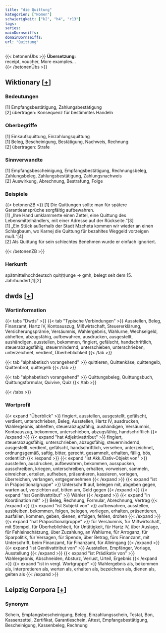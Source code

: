 ```yaml
---
title: "die Quittung"
kategorien: ["Nomen"]
schwierigkeit: ["k2", "h4", "r13"]
tags:
series:
mainDornseiffs:
domainDornseiffs:
url: "Quittung"
---
```


{{< betonenÜbs >}}
**Übersetzung:**  
receipt, voucher, More examples...  
{{< /betonenÜbs >}}

## Wiktionary [[+](https://de.wiktionary.org/wiki/Quittung)]

### Bedeutungen
[1] Empfangsbestätigung, Zahlungsbestätigung  
[2] übertragen: Konsequenz für bestimmtes Handeln  

### Oberbegriffe
[1] Einkaufsquittung, Einzahlungsquittung  
[1] Beleg, Bescheinigung, Bestätigung, Nachweis, Rechnung  
[2] übertragen: Strafe  

### Sinnverwandte
[1] Empfangsbescheinigung, Empfangsbestätigung, Rechnungsbeleg, Zahlungsbeleg, Zahlungsbestätigung, Zahlungsnachweis  
[2] Auswirkung, Abrechnung, Bestrafung, Folge  

### Beispiele
{{< betonenZB >}}
[1] Die Quittungen sollte man für spätere Garantieansprüche sorgfältig aufbewahren.  
[1] „Ihre Hand umklammerte einen Zettel, eine Quittung des Lebensmittelhändlers, mit einer Adresse auf der Rückseite.“[3]  
[1] „Ein Stück außerhalb der Stadt Mzcheta kommen wir wieder an einen Schlagbaum, wo Karnej die Quittung für bezahltes Weggeld vorzeigen muß.“[4]  
[2] Als Quittung für sein schlechtes Benehmen wurde er einfach ignoriert.  

{{< /betonenZB >}}
### Herkunft
spätmittelhochdeutsch quit(t)unge → gmh, belegt seit dem 15. Jahrhundert[1][2]  



## dwds [[+](https://www.dwds.de/wb/Quittung)]

### Wortinformation
{{< tabs "Dwds" >}}
{{< tab "Typische Verbindungen" >}}
Ausstellen, Beleg, Finanzamt, Hartz IV, Kontoauszug, Mißwirtschaft, Steuererklärung, Versicherungsprämie, Versäumnis, Wahlergebnis, Wahlurne, Wechselgeld, abheften, abzugsfähig, aufbewahren, ausdrucken, ausgestellt, aushändigen, ausstellen, bekommen, fingiert, gefälscht, handschriftlich, steuerabzugsfähig, steuermindernd, unterschieben, unterschrieben, unterzeichnet, verdient, Überheblichkeit
{{< /tab >}}

{{< tab "alphabetisch vorangehend" >}}
quittieren, Quittenkäse, quittengelb, Quittenbrot, quittegelb
{{< /tab >}}

{{< tab "alphabetisch vorangehend" >}}
Quittungsbeleg, Quittungsbuch, Quittungsformular, Quivive, Quiz
{{< /tab >}}

{{< /tabs >}}

### Wortprofil
{{< expand "Überblick" >}} fingiert, ausstellen, ausgestellt, gefälscht, verdient, unterschrieben, Beleg, Ausstellen, Hartz IV, ausdrucken, Wahlergebnis, abheften, steuerabzugsfähig, aushändigen, Versäumnis, Kontoauszug, bekommen, unterschieben, abzugsfähig, handschriftlich {{< /expand >}}
{{< expand "hat Adjektivattribut" >}} fingiert, steuerabzugsfähig, unterschrieben, abzugsfähig, steuermindernd, ausgestellt, verdient, gefälscht, handschriftlich, versehen, unterzeichnet, ordnungsgemäß, saftig, bitter, gerecht, gesammelt, erhalten, fällig, bös, ordentlich {{< /expand >}}
{{< expand "ist Akk./Dativ-Objekt von" >}} ausstellen, ausdrucken, aufbewahren, bekommen, ausspucken, ausschreiben, kriegen, unterschreiben, erhalten, vorweisen, sammeln, einreichen, erteilen, aufheben, präsentieren, kassieren, vorlegen, überreichen, verlangen, entgegennehmen {{< /expand >}}
{{< expand "ist in Präpositionalgruppe" >}} Unterschrift auf, belegen mit, abgeben gegen, warten auf, verzichten auf, bitten um, Geld gegen {{< /expand >}}
{{< expand "hat Genitivattribut" >}} Wähler {{< /expand >}}
{{< expand "in Koordination mit" >}} Beleg, Rechnung, Formular, Abrechnung, Vertrag {{< /expand >}}
{{< expand "ist Subjekt von" >}} aufbewahren, ausstellen, ausbleiben, bekommen, folgen, belegen, vorliegen, erhalten, präsentieren, ausfallen, kommen, geben, dienen, erfolgen, fehlen, drohen {{< /expand >}}
{{< expand "hat Präpositionalgruppe" >}} für Versäumnis, für Mißwirtschaft, mit Stempel, für Überheblichkeit, für Untätigkeit, für Hartz IV, über Auslage, für Fehleinschätzung, über Zuzahlung, an Wahlurne, für Arroganz, für Sparpolitik, für Versagen, für Spende, über Betrag, fürs Finanzamt, mit Unterschrift, beim Finanzamt, für Finanzamt, für Alleingang {{< /expand >}}
{{< expand "ist Genitivattribut von" >}} Ausstellen, Empfänger, Vorlage, Ausstellung {{< /expand >}}
{{< expand "ist Prädikativ von" >}} Wahlergebnis, Abschneiden, Absturz, Verlust, Urteil, Ergebnis {{< /expand >}}
{{< expand "ist in vergl. Wortgruppe" >}} Wahlergebnis als, bekommen als, interpretieren als, werten als, erhalten als, bezeichnen als, dienen als, gelten als {{< /expand >}}

## Leipzig Corpora [[+](https://corpora.uni-leipzig.de/en/res?word=Quittung&corpusId=deu_newscrawl-public_2018)]


### Synonym
Schein, Empfangsbescheinigung, Beleg, Einzahlungsschein, Testat, Bon, Kassenzettel, Zertifikat, Garantieschein, Attest, Empfangsbestätigung, Bescheinigung, Kassenbeleg, Rechnung

